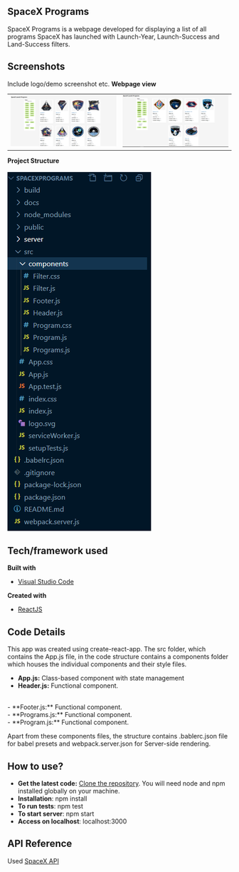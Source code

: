## SpaceX Programs
SpaceX Programs is a webpage developed for displaying a list of all programs SpaceX has launched with Launch-Year, Launch-Success and Land-Success filters.
 
## Screenshots
Include logo/demo screenshot etc.
**Webpage view**
<table>
    <tr>
        <td>
            <img alt="base" src="docs/base_page.PNG">
        </td>
        <td>
            <img alt="filters" src="docs/with_filters.PNG">
        </td>
    </tr>
</table>

**Project Structure**
<br />
<br />
<img alt="structure" src="docs/structure.PNG">

## Tech/framework used

<b>Built with</b>
- [Visual Studio Code](https://code.visualstudio.com/)

<b>Created with</b>
- [ReactJS](https://reactjs.org/)

## Code Details
This app was created using create-react-app.
The src folder, which contains the App.js file, in the code structure contains a components folder which houses the individual components and their style files.
- **App.js:** Class-based component with state management <br/>
- **Header.js:** Functional component.
<br/>
- **Footer.js:** Functional component.
<br/>
- **Programs.js:** Functional component.
<br/>
- **Program.js:** Functional component.

Apart from these components files, the structure contains .bablerc.json file for babel presets and webpack.server.json for Server-side rendering.


## How to use?
- **Get the latest code:**
[Clone the repository](). You will need node and npm installed globally on your machine.
- **Installation**: npm install
- **To run tests**: npm test
- **To start server**: npm start
- **Access on localhost**: localhost:3000


## API Reference

Used [SpaceX API](https://api.spaceXdata.com/v3/launches)